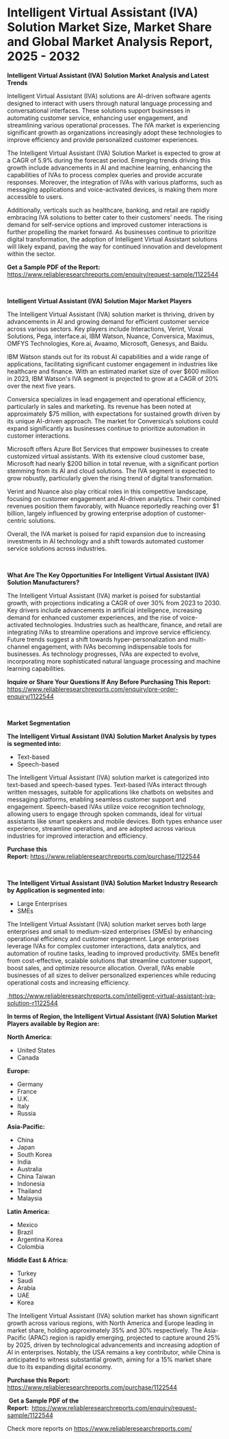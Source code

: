 <p><h1>Intelligent Virtual Assistant (IVA) Solution Market Size, Market Share and Global Market Analysis Report, 2025 - 2032</h1></p><p><strong>Intelligent Virtual Assistant (IVA) Solution Market Analysis and Latest Trends</strong></p>
<p><p>Intelligent Virtual Assistant (IVA) solutions are AI-driven software agents designed to interact with users through natural language processing and conversational interfaces. These solutions support businesses in automating customer service, enhancing user engagement, and streamlining various operational processes. The IVA market is experiencing significant growth as organizations increasingly adopt these technologies to improve efficiency and provide personalized customer experiences.</p><p>The Intelligent Virtual Assistant (IVA) Solution Market is expected to grow at a CAGR of 5.9% during the forecast period. Emerging trends driving this growth include advancements in AI and machine learning, enhancing the capabilities of IVAs to process complex queries and provide accurate responses. Moreover, the integration of IVAs with various platforms, such as messaging applications and voice-activated devices, is making them more accessible to users.</p><p>Additionally, verticals such as healthcare, banking, and retail are rapidly embracing IVA solutions to better cater to their customers' needs. The rising demand for self-service options and improved customer interactions is further propelling the market forward. As businesses continue to prioritize digital transformation, the adoption of Intelligent Virtual Assistant solutions will likely expand, paving the way for continued innovation and development within the sector.</p></p>
<p><strong>Get a Sample PDF of the Report:&nbsp;</strong> <a href="https://www.reliableresearchreports.com/enquiry/request-sample/1122544?utm_campaign=2937&utm_medium=2&utm_source=Github&utm_content=ia&utm_term=11032025&utm_id=intelligent-virtual-assistant-iva-solution">https://www.reliableresearchreports.com/enquiry/request-sample/1122544</a></p>
<p>&nbsp;</p>
<p><strong>Intelligent Virtual Assistant (IVA) Solution Major Market Players</strong></p>
<p><p>The Intelligent Virtual Assistant (IVA) solution market is thriving, driven by advancements in AI and growing demand for efficient customer service across various sectors. Key players include Interactions, Verint, Voxai Solutions, Pega, interface.ai, IBM Watson, Nuance, Conversica, Maximus, OMFYS Technologies, Kore.ai, Avaamo, Microsoft, Genesys, and Baidu.</p><p>IBM Watson stands out for its robust AI capabilities and a wide range of applications, facilitating significant customer engagement in industries like healthcare and finance. With an estimated market size of over $600 million in 2023, IBM Watson's IVA segment is projected to grow at a CAGR of 20% over the next five years.</p><p>Conversica specializes in lead engagement and operational efficiency, particularly in sales and marketing. Its revenue has been noted at approximately $75 million, with expectations for sustained growth driven by its unique AI-driven approach. The market for Conversica’s solutions could expand significantly as businesses continue to prioritize automation in customer interactions.</p><p>Microsoft offers Azure Bot Services that empower businesses to create customized virtual assistants. With its extensive cloud customer base, Microsoft had nearly $200 billion in total revenue, with a significant portion stemming from its AI and cloud solutions. The IVA segment is expected to grow robustly, particularly given the rising trend of digital transformation.</p><p>Verint and Nuance also play critical roles in this competitive landscape, focusing on customer engagement and AI-driven analytics. Their combined revenues position them favorably, with Nuance reportedly reaching over $1 billion, largely influenced by growing enterprise adoption of customer-centric solutions.</p><p>Overall, the IVA market is poised for rapid expansion due to increasing investments in AI technology and a shift towards automated customer service solutions across industries.</p></p>
<p>&nbsp;</p>
<p><strong>What Are The Key Opportunities For Intelligent Virtual Assistant (IVA) Solution Manufacturers?</strong></p>
<p><p>The Intelligent Virtual Assistant (IVA) market is poised for substantial growth, with projections indicating a CAGR of over 30% from 2023 to 2030. Key drivers include advancements in artificial intelligence, increasing demand for enhanced customer experiences, and the rise of voice-activated technologies. Industries such as healthcare, finance, and retail are integrating IVAs to streamline operations and improve service efficiency. Future trends suggest a shift towards hyper-personalization and multi-channel engagement, with IVAs becoming indispensable tools for businesses. As technology progresses, IVAs are expected to evolve, incorporating more sophisticated natural language processing and machine learning capabilities.</p></p>
<p><strong>Inquire or Share Your Questions If Any Before Purchasing This Report:</strong> <a href="https://www.reliableresearchreports.com/enquiry/pre-order-enquiry/1122544?utm_campaign=2937&utm_medium=2&utm_source=Github&utm_content=ia&utm_term=11032025&utm_id=intelligent-virtual-assistant-iva-solution">https://www.reliableresearchreports.com/enquiry/pre-order-enquiry/1122544</a></p>
<p>&nbsp;</p>
<p><strong>Market Segmentation</strong></p>
<p><strong>The Intelligent Virtual Assistant (IVA) Solution Market Analysis by types is segmented into:</strong></p>
<p><ul><li>Text-based</li><li>Speech-based</li></ul></p>
<p><p>The Intelligent Virtual Assistant (IVA) solution market is categorized into text-based and speech-based types. Text-based IVAs interact through written messages, suitable for applications like chatbots on websites and messaging platforms, enabling seamless customer support and engagement. Speech-based IVAs utilize voice recognition technology, allowing users to engage through spoken commands, ideal for virtual assistants like smart speakers and mobile devices. Both types enhance user experience, streamline operations, and are adopted across various industries for improved interaction and efficiency.</p></p>
<p><strong>Purchase this Report:&nbsp;</strong><a href="https://www.reliableresearchreports.com/purchase/1122544?utm_campaign=2937&utm_medium=2&utm_source=Github&utm_content=ia&utm_term=11032025&utm_id=intelligent-virtual-assistant-iva-solution">https://www.reliableresearchreports.com/purchase/1122544</a></p>
<p>&nbsp;</p>
<p><strong>The Intelligent Virtual Assistant (IVA) Solution Market Industry Research by Application is segmented into:</strong></p>
<p><ul><li>Large Enterprises</li><li>SMEs</li></ul></p>
<p><p>The Intelligent Virtual Assistant (IVA) solution market serves both large enterprises and small to medium-sized enterprises (SMEs) by enhancing operational efficiency and customer engagement. Large enterprises leverage IVAs for complex customer interactions, data analytics, and automation of routine tasks, leading to improved productivity. SMEs benefit from cost-effective, scalable solutions that streamline customer support, boost sales, and optimize resource allocation. Overall, IVAs enable businesses of all sizes to deliver personalized experiences while reducing operational costs and increasing efficiency.</p></p>
<p><a href="https://www.reliableresearchreports.com/intelligent-virtual-assistant-iva-solution-r1122544?utm_campaign=2937&utm_medium=2&utm_source=Github&utm_content=ia&utm_term=11032025&utm_id=intelligent-virtual-assistant-iva-solution">&nbsp;https://www.reliableresearchreports.com/intelligent-virtual-assistant-iva-solution-r1122544</a></p>
<p><strong>In terms of Region, the Intelligent Virtual Assistant (IVA) Solution Market Players available by Region are:</strong></p>
<p>
    <p> <strong> North America: </strong>
        <ul>
            <li>United States</li>
            <li>Canada</li>
        </ul>
        </p> 
    <p> <strong> Europe: </strong>
        <ul>
            <li>Germany</li>
            <li>France</li>
            <li>U.K.</li>
            <li>Italy</li>
            <li>Russia</li>
        </ul>
        </p> 
    <p> <strong> Asia-Pacific: </strong>
        <ul>
            <li>China</li>
            <li>Japan</li>
            <li>South Korea</li>
            <li>India</li>
            <li>Australia</li>
            <li>China Taiwan</li>
            <li>Indonesia</li>
            <li>Thailand</li>
            <li>Malaysia</li>
        </ul>
        </p> 
    <p> <strong> Latin America: </strong>
        <ul>
            <li>Mexico</li>
            <li>Brazil</li>
            <li>Argentina Korea</li>
            <li>Colombia</li>
        </ul>
        </p> 
    <p> <strong> Middle East & Africa: </strong>
        <ul>
            <li>Turkey</li>
            <li>Saudi</li>
            <li>Arabia</li>
            <li>UAE</li>
            <li>Korea</li>
        </ul>
    </p>
    </p>
<p><p>The Intelligent Virtual Assistant (IVA) solution market has shown significant growth across various regions, with North America and Europe leading in market share, holding approximately 35% and 30% respectively. The Asia-Pacific (APAC) region is rapidly emerging, projected to capture around 25% by 2025, driven by technological advancements and increasing adoption of AI in enterprises. Notably, the USA remains a key contributor, while China is anticipated to witness substantial growth, aiming for a 15% market share due to its expanding digital economy.</p></p>
<p><strong>Purchase this Report: </strong><a href="https://www.reliableresearchreports.com/purchase/1122544?utm_campaign=2937&utm_medium=2&utm_source=Github&utm_content=ia&utm_term=11032025&utm_id=intelligent-virtual-assistant-iva-solution">https://www.reliableresearchreports.com/purchase/1122544</a></p>
<p>&nbsp;<strong>Get a Sample PDF of the Report:&nbsp;&nbsp;</strong><a href="https://www.reliableresearchreports.com/enquiry/request-sample/1122544?utm_campaign=2937&utm_medium=2&utm_source=Github&utm_content=ia&utm_term=11032025&utm_id=intelligent-virtual-assistant-iva-solution">https://www.reliableresearchreports.com/enquiry/request-sample/1122544</a></p>
<p><strong></strong></p>
<p>Check more reports on <a href="https://www.reliableresearchreports.com/?utm_campaign=2937&utm_medium=2&utm_source=Github&utm_content=ia&utm_term=11032025&utm_id=intelligent-virtual-assistant-iva-solution">https://www.reliableresearchreports.com/</a></p>